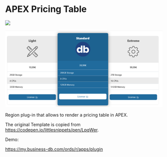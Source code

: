  # APEX Pricing Table

![](https://img.shields.io/badge/ORACLE-APEX-success.svg)

![Screenshot](https://github.com/businessdb/APEX-Pricing-Table/blob/main/screenshot.png?raw=true)

Region plug-in that allows to render a pricing table in APEX.

The original Template is copied from https://codepen.io/littlesnippets/pen/LpqWer.

Demo:

https://my.business-db.com/ords/r/apps/plugin